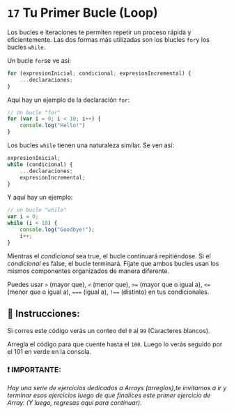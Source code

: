 # `17` Tu Primer Bucle (Loop)

Los bucles e iteraciones te permiten repetir un proceso rápida y eficientemente. Las dos formas más utilizadas son los blucles `for`y los bucles `while`.

Un bucle `for`se ve así:

```js
for (expresionInicial; condicional; expresionIncremental) {
    ...declaraciones;
}
```
Aquí hay un ejemplo de la declaración `for`:

```js
// Un bucle "for"
for (var i = 0; i < 10; i++) {
    console.log("Hello!")
}
```


Los bucles `while` tienen una naturaleza similar. Se ven así: 

```js
expresionInicial;
while (condicional) {
    ...declaraciones;
    expresionIncremental;
}
```
Y aquí hay un ejemplo:

```js
// un bucle "while" 
var i = 0;
while (i < 10) {
    console.log("Goodbye!");
    i++;
}
```
Mientras el *condicional* sea true, el bucle continuará repitiéndose. Si el *condicional* es false, el bucle terminará. Fíjate que ambos bucles usan los mismos componentes organizados de manera diferente.

Puedes usar `>` (mayor que), `<` (menor que), `>=` (mayor que o igual a), `<=` (menor que o igual a), `===` (igual a), `!==` (distinto) en tus condicionales.


## :pencil: Instrucciones:

Si corres este código verás un conteo del `0` al `99` (Caracteres blancos).  

Arregla el código para que cuente hasta el `100`. Luego lo verás seguido por el 101 en verde en la consola.

### :exclamation: IMPORTANTE: 
*Hay una serie de ejercicios dedicados a Arrays (arreglos),te invitamos a ir y terminar esos ejercicios luego de que finalices este primer ejercicio de Array. (Y luego, regresas aqui para continuar).*


